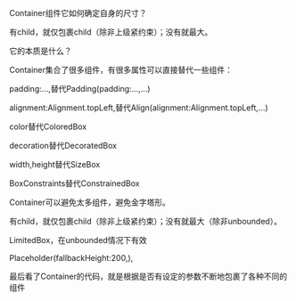 Container组件它如何确定自身的尺寸？

有child，就仅包裹child（除非上级紧约束）；没有就最大。

它的本质是什么？

Container集合了很多组件，有很多属性可以直接替代一些组件：

padding:...,替代Padding(padding:...,...)

alignment:Alignment.topLeft,替代Align(alignment:Alignment.topLeft,...)

color替代ColoredBox

decoration替代DecoratedBox

width,height替代SizeBox

BoxConstraints替代ConstrainedBox



Container可以避免太多组件，避免金字塔形。



有child，就仅包裹child（除非上级紧约束）；没有就最大（除非unbounded）。

LimitedBox，在unbounded情况下有效

Placeholder(fallbackHeight:200,),



最后看了Container的代码，就是根据是否有设定的参数不断地包裹了各种不同的组件